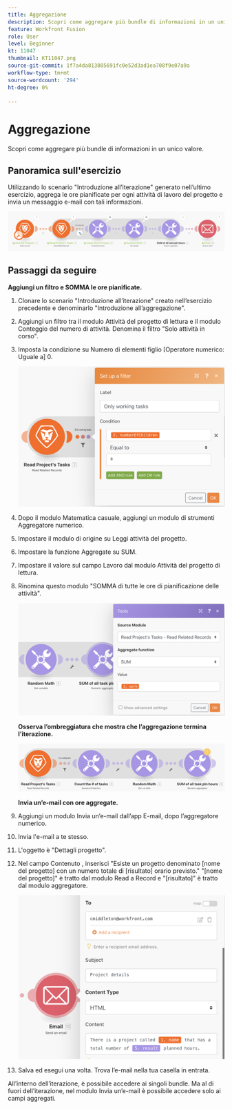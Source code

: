 ```yaml
---
title: Aggregazione
description: Scopri come aggregare più bundle di informazioni in un unico valore.
feature: Workfront Fusion
role: User
level: Beginner
kt: 11047
thumbnail: KT11047.png
source-git-commit: 1f7a4da813805691fc0e52d3ad1ea708f9e07a9a
workflow-type: tm+mt
source-wordcount: '294'
ht-degree: 0%

---
```



# Aggregazione

Scopri come aggregare più bundle di informazioni in un unico valore.

## Panoramica sull&#39;esercizio

Utilizzando lo scenario &quot;Introduzione all’iterazione&quot; generato nell’ultimo esercizio, aggrega le ore pianificate per ogni attività di lavoro del progetto e invia un messaggio e-mail con tali informazioni.

![Immagine di aggregazione 1](../12-exercises/assets/aggregation-walkthrough-1.png)

## Passaggi da seguire

**Aggiungi un filtro e SOMMA le ore pianificate.**

1. Clonare lo scenario &quot;Introduzione all’iterazione&quot; creato nell’esercizio precedente e denominarlo &quot;Introduzione all’aggregazione&quot;.
1. Aggiungi un filtro tra il modulo Attività del progetto di lettura e il modulo Conteggio del numero di attività. Denomina il filtro &quot;Solo attività in corso&quot;.
1. Imposta la condizione su Numero di elementi figlio [Operatore numerico: Uguale a] 0.

   ![Immagine di aggregazione 2](../12-exercises/assets/aggregation-walkthrough-2.png)

1. Dopo il modulo Matematica casuale, aggiungi un modulo di strumenti Aggregatore numerico.
1. Impostare il modulo di origine su Leggi attività del progetto.
1. Impostare la funzione Aggregate su SUM.
1. Impostare il valore sul campo Lavoro dal modulo Attività del progetto di lettura.
1. Rinomina questo modulo &quot;SOMMA di tutte le ore di pianificazione delle attività&quot;.

   ![Immagine di aggregazione 3](../12-exercises/assets/aggregation-walkthrough-3.png)

   **Osserva l’ombreggiatura che mostra che l’aggregazione termina l’iterazione.**

   ![Immagine di aggregazione 4](../12-exercises/assets/aggregation-walkthrough-4.png)

   **Invia un’e-mail con ore aggregate.**

1. Aggiungi un modulo Invia un’e-mail dall’app E-mail, dopo l’aggregatore numerico.
1. Invia l&#39;e-mail a te stesso.
1. L&#39;oggetto è &quot;Dettagli progetto&quot;.
1. Nel campo Contenuto , inserisci &quot;Esiste un progetto denominato [nome del progetto] con un numero totale di [risultato] orario previsto.&quot; &quot;[nome del progetto]&quot; è tratto dal modulo Read a Record e &quot;[risultato]&quot; è tratto dal modulo aggregatore.

   ![Immagine di aggregazione 5](../12-exercises/assets/aggregation-walkthrough-5.png)

1. Salva ed esegui una volta. Trova l’e-mail nella tua casella in entrata.

All’interno dell’iterazione, è possibile accedere ai singoli bundle. Ma al di fuori dell’iterazione, nel modulo Invia un’e-mail è possibile accedere solo ai campi aggregati.
